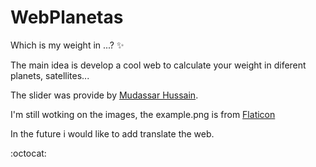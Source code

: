 # WebPlanetas
Which is my weight in ...? :sparkles:

The main idea is develop a cool web to calculate your weight in diferent planets, satellites...


The slider was provide by [Mudassar Hussain](https://codepen.io/mudassar257/pen/NjmRvo).

I'm still wotking on the images, the example.png is from [Flaticon](https://www.flaticon.com/packs/communication-and-media-2)

In the future i would like to add translate the web.

:octocat:
